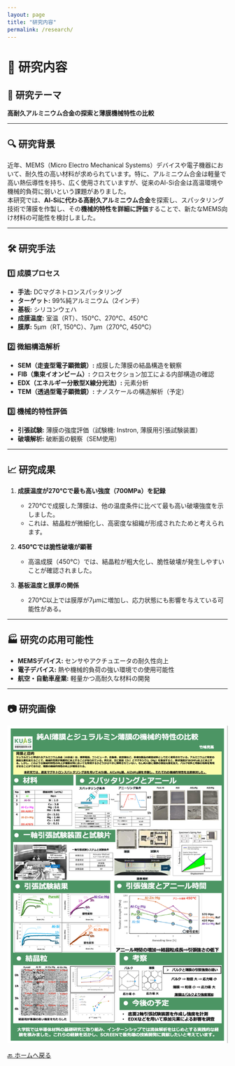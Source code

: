 ```yaml
---
layout: page
title: "研究内容"
permalink: /research/
---
```


# 🔬 研究内容

## 📌 研究テーマ
**高耐久アルミニウム合金の探索と薄膜機械特性の比較**

---

## 🔍 研究背景
近年、MEMS（Micro Electro Mechanical Systems）デバイスや電子機器において、耐久性の高い材料が求められています。特に、アルミニウム合金は軽量で高い熱伝導性を持ち、広く使用されていますが、従来のAl-Si合金は高温環境や機械的負荷に弱いという課題がありました。  
本研究では、**Al-Siに代わる高耐久アルミニウム合金**を探索し、スパッタリング技術で薄膜を作製し、その**機械的特性を詳細に評価**することで、新たなMEMS向け材料の可能性を検討しました。

---

## 🛠 研究手法
### **1️⃣ 成膜プロセス**
- **手法:** DCマグネトロンスパッタリング  
- **ターゲット:** 99%純アルミニウム（2インチ）  
- **基板:** シリコンウェハ  
- **成膜温度:** 室温（RT）、150°C、270°C、450°C  
- **膜厚:** 5μm（RT, 150°C）、7μm（270°C, 450°C）  

### **2️⃣ 微細構造解析**
- **SEM（走査型電子顕微鏡）:** 成膜した薄膜の結晶構造を観察  
- **FIB（集束イオンビーム）:** クロスセクション加工による内部構造の確認  
- **EDX（エネルギー分散型X線分光法）:** 元素分析  
- **TEM（透過型電子顕微鏡）:** ナノスケールの構造解析（予定）

### **3️⃣ 機械的特性評価**
- **引張試験:** 薄膜の強度評価（試験機: Instron, 薄膜用引張試験装置）  
- **破壊解析:** 破断面の観察（SEM使用）  

---

## 📈 研究成果
1. **成膜温度が270°Cで最も高い強度（700MPa）を記録**  
   - 270°Cで成膜した薄膜は、他の温度条件に比べて最も高い破壊強度を示しました。  
   - これは、結晶粒が微細化し、高密度な組織が形成されたためと考えられます。  

2. **450°Cでは脆性破壊が顕著**  
   - 高温成膜（450°C）では、結晶粒が粗大化し、脆性破壊が発生しやすいことが確認されました。  

3. **基板温度と膜厚の関係**  
   - 270°C以上では膜厚が7μmに増加し、応力状態にも影響を与えている可能性がある。  

---

## 🏭 研究の応用可能性
- **MEMSデバイス:** センサやアクチュエータの耐久性向上  
- **電子デバイス:** 熱や機械的負荷の強い環境での使用可能性  
- **航空・自動車産業:** 軽量かつ高耐久な材料の開発  

---

## 📷 研究画像
![研究成果](images/research.jpg)

[🔙 ホームへ戻る](/)
